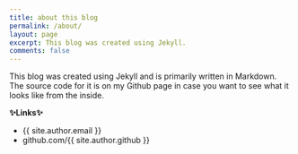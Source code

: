 ```yaml
---
title: about this blog
permalink: /about/
layout: page
excerpt: This blog was created using Jekyll.
comments: false
---
```


This blog was created using Jekyll and is primarily written in Markdown. The source code for it is on my Github page in case you want to see what it looks like from the inside.

**✨Links✨**

- {{ site.author.email }}
- github.com/{{ site.author.github }}
